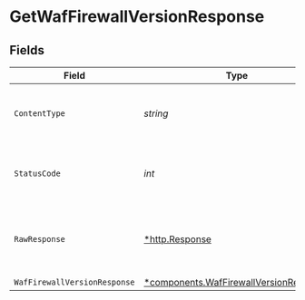 # GetWafFirewallVersionResponse


## Fields

| Field                                                                                           | Type                                                                                            | Required                                                                                        | Description                                                                                     |
| ----------------------------------------------------------------------------------------------- | ----------------------------------------------------------------------------------------------- | ----------------------------------------------------------------------------------------------- | ----------------------------------------------------------------------------------------------- |
| `ContentType`                                                                                   | *string*                                                                                        | :heavy_check_mark:                                                                              | HTTP response content type for this operation                                                   |
| `StatusCode`                                                                                    | *int*                                                                                           | :heavy_check_mark:                                                                              | HTTP response status code for this operation                                                    |
| `RawResponse`                                                                                   | [*http.Response](https://pkg.go.dev/net/http#Response)                                          | :heavy_check_mark:                                                                              | Raw HTTP response; suitable for custom response parsing                                         |
| `WafFirewallVersionResponse`                                                                    | [*components.WafFirewallVersionResponse](../../models/components/waffirewallversionresponse.md) | :heavy_minus_sign:                                                                              | OK                                                                                              |